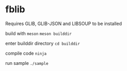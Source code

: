 # fblib
Requires GLIB, GLIB-JSON and LIBSOUP to be installed

build with `meson`
`meson builddir`

enter builddir directory
`cd builddir`

compile code
`ninja`

run sample
`./sample`
